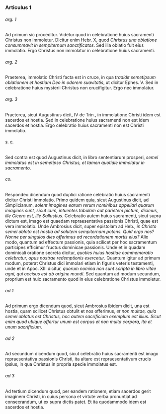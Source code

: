 ### Articulus 1

###### arg. 1
Ad primum sic proceditur. Videtur quod in celebratione huius sacramenti Christus non immoletur. Dicitur enim Hebr. X, quod *Christus una oblatione consummavit in sempiternum sanctificatos*. Sed illa oblatio fuit eius immolatio. Ergo Christus non immolatur in celebratione huius sacramenti.

###### arg. 2
Praeterea, immolatio Christi facta est in cruce, in qua *tradidit semetipsum oblationem et hostiam Deo in odorem suavitatis*, ut dicitur Ephes. V. Sed in celebratione huius mysterii Christus non crucifigitur. Ergo nec immolatur.

###### arg. 3
Praeterea, sicut Augustinus dicit, IV de Trin., in immolatione Christi idem est sacerdos et hostia. Sed in celebratione huius sacramenti non est idem sacerdos et hostia. Ergo celebratio huius sacramenti non est Christi immolatio.

###### s. c.
Sed contra est quod Augustinus dicit, in libro sententiarum prosperi, *semel immolatus est in semetipso Christus, et tamen quotidie immolatur in sacramento*.

###### co.
Respondeo dicendum quod duplici ratione celebratio huius sacramenti dicitur Christi immolatio. Primo quidem quia, sicut Augustinus dicit, ad Simplicianum, *solent imagines earum rerum nominibus appellari quarum imagines sunt, sicut cum, intuentes tabulam aut parietem pictum, dicimus, ille Cicero est, ille Sallustius*. Celebratio autem huius sacramenti, sicut supra dictum est, imago est quaedam repraesentativa passionis Christi, quae est vera immolatio. Unde Ambrosius dicit, super epistolam ad Heb., *in Christo semel oblata est hostia ad salutem sempiternam potens. Quid ergo nos? Nonne per singulos dies offerimus ad recordationem mortis eius?* Alio modo, quantum ad effectum passionis, quia scilicet per hoc sacramentum participes efficimur fructus dominicae passionis. Unde et in quadam dominicali oratione secreta dicitur, *quoties huius hostiae commemoratio celebratur, opus nostrae redemptionis exercetur*. Quantum igitur ad primum modum, poterat Christus dici immolari etiam in figuris veteris testamenti, unde et in Apoc. XIII dicitur, *quorum nomina non sunt scripta in libro vitae agni, qui occisus est ab origine mundi*. Sed quantum ad modum secundum, proprium est huic sacramento quod in eius celebratione Christus immoletur.

###### ad 1
Ad primum ergo dicendum quod, sicut Ambrosius ibidem dicit, una est hostia, quam scilicet Christus obtulit et nos offerimus, *et non multae, quia semel oblatus est Christus, hoc autem sacrificium exemplum est illius. Sicut enim quod ubique offertur unum est corpus et non multa corpora, ita et unum sacrificium*.

###### ad 2
Ad secundum dicendum quod, sicut celebratio huius sacramenti est imago repraesentativa passionis Christi, ita altare est repraesentativum crucis ipsius, in qua Christus in propria specie immolatus est.

###### ad 3
Ad tertium dicendum quod, per eandem rationem, etiam sacerdos gerit imaginem Christi, in cuius persona et virtute verba pronuntiat ad consecrandum, ut ex supra dictis patet. Et ita quodammodo idem est sacerdos et hostia.

